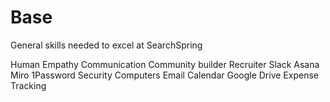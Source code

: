 # Base

General skills needed to excel at SearchSpring

<skills>
Human
Empathy 
Communication
Community builder
Recruiter
Slack 
Asana
Miro
1Password
Security
Computers
Email
Calendar
Google Drive
Expense Tracking
</skills>


